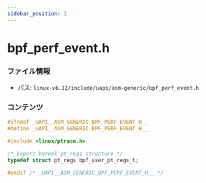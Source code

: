 ```yaml
---
sidebar_position: 3
---
```

# bpf_perf_event.h

### ファイル情報

- パス: `linux-v6.12/include/uapi/asm-generic/bpf_perf_event.h`

### コンテンツ

```h
#ifndef _UAPI__ASM_GENERIC_BPF_PERF_EVENT_H__
#define _UAPI__ASM_GENERIC_BPF_PERF_EVENT_H__

#include <linux/ptrace.h>

/* Export kernel pt_regs structure */
typedef struct pt_regs bpf_user_pt_regs_t;

#endif /* _UAPI__ASM_GENERIC_BPF_PERF_EVENT_H__ */

```
